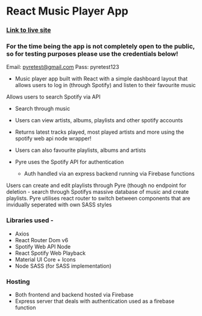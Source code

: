 
# React Music Player App

### [Link to live site](https://pyre-2e47e.web.app/)

### For the time being the app is not completely open to the public, so for testing purposes please use the credentials below!
 
Email: pyretest@gmail.com
Pass: pyretest123

- Music player app built with React with a simple dashboard layout that allows users to log in (through Spotify) and listen to their favourite music 

Allows users to search Spotify via API
  - Search through music
  - Users can view artists, albums, playlists and other spotify accounts
- Returns latest tracks played, most played artists and more using the spotify web api node wrapper!

- Users can also favourite playlists, albums and artists 
- Pyre uses the Spotify API for authentication
  - Auth handled via an express backend running via Firebase functions

Users can create and edit playlists through Pyre (though no endpoint for deletion - search through Spotifys massive database of music and create playlists.
Pyre utilises react router to switch between components that are invidually seperated with own SASS styles

### Libraries used -

- Axios
- React Router Dom v6
- Spotify Web API Node
- React Spotify Web Playback
- Material UI Core + Icons
- Node SASS (for SASS implementation)

### Hosting
- Both frontend and backend hosted via Firebase
- Express server that deals with authentication used as a firebase function
